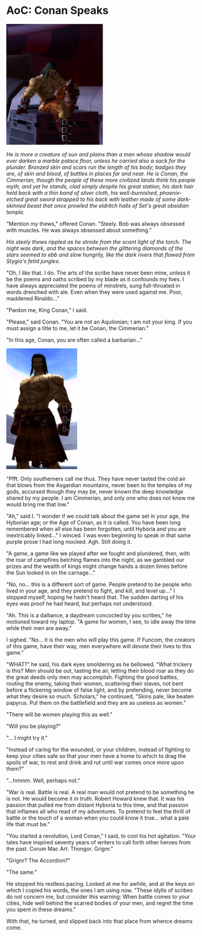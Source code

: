 # AoC: Conan Speaks

![cityofheroes-2008-02-08-19-31-01-74.jpg](../uploads/2008/02/cityofheroes-2008-02-08-19-31-01-74.jpg)

*He is more a creature of sun and plains than a man whose shadow would ever darken a marble palace floor, unless he carried also a sack for the plunder. Bronzed skin and scars run the length of his body; badges they are, of skin and blood, of battles in places far and near. He is Conan, the Cimmerian, though the people of these more civilized lands think his people myth, and yet he stands, clad simply despite his great station, his dark hair held back with a thin band of silver cloth, his well-burnished, phoenix-etched great sword strapped to his back with leather made of some dark-skinned beast that once prowled the eldritch halls of Set's great obsidian temple.*

"Mention my thews," offered Conan. "Steely. Bob was always obsessed with muscles. He was always obsessed about something."

*His steely thews rippled as he strode from the scant light of the torch. The night was dark, and the spaces between the glittering diamonds of the stars seemed to ebb and slow hungrily, like the dark rivers that flowed from Stygia's fetid jungles.*

"Oh, I *like* that. I do. The arts of the scribe have never been mine, unless it be the poems and oaths scribed by my blade as it confounds my foes. I have always appreciated the poems of minstrels, sung full-throated in words drenched with ale. Even when they were used against me. Poor, maddened Rinaldo..."

"Pardon me, King Conan," I said.

"Please," said Conan. "You are not an Aquilonian; I am not your king. If you must assign a title to me, let it be Conan, the Cimmerian."

"In this age, Conan, you are often called a barbarian..."

![cityofheroes-2008-02-08-19-28-29-57.jpg](../uploads/2008/02/cityofheroes-2008-02-08-19-28-29-57.jpg)

"Pfft. Only southerners call me thus. They have never tasted the cold air that blows from the Asgardian mountains, never been to the temples of my gods, accursed though they may be, never known the deep knowledge shared by my people. I am Cimmerian, and only one who does not know me would bring me that low."

"Ah," said I. "I wonder if we could talk about the game set in your age, the Hyborian age; or the Age of Conan, as it is called. You have been long remembered when all else has been forgotten, until Hyboria and you are inextricably linked..." I winced. I was even beginning to speak in that same purple prose I had long mocked. Agh. Still doing it.

"A game, a game like we played after we fought and plundered, then, with the roar of campfires belching flames into the night, as we gambled our prizes and the wealth of kings might change hands a dozen times before the Sun looked in on the carnage..."

"No, no... this is a different sort of game. People pretend to be people who lived in your age, and they pretend to fight, and kill, and level up..." I stopped myself, hoping he hadn't heard that. The sudden darting of his eyes was proof he had heard, but perhaps not understood.

"Ah. This is a dalliance, a daydream concocted by you scribes," he motioned toward my laptop. "A game for women, I see, to idle away the time while their men are away."

I sighed. "No... it is the men who will play this game. If Funcom, the creators of this game, have their way, men everywhere will devote their lives to this game."

"WHAT?" he said, his dark eyes smoldering as he bellowed. "What trickery is this? Men should be out, tasting the air, letting their blood roar as they do the great deeds only men may accomplish. Fighting the good battles, routing the enemy, taking their women, scattering their slaves, not bent before a flickering window of false light, and by pretending, never become what they desire so much. Scholars," he continued, "Skins pale, like beaten papyrus. Put them on the battlefield and they are as useless as women."

"There will be women playing this as well."

"Will you be playing?"

"... I might try it."

"Instead of caring for the wounded, or your children, instead of fighting to keep your cities safe so that your men have a home to which to drag the spoils of war, to rest and drink and rut until war comes once more upon them?"

"...hmmm. Well, perhaps not."

"War is real. Battle is real. A real man would not pretend to be something he is not. He would become it in truth. Robert Howard knew that. It was his passion that pulled me from distant Hyboria to this time, and that passion that inflames all who read of my adventures. To pretend to feel the thrill of battle or the touch of a woman when you could know it true... what a pale life that must be."

"You started a revolution, Lord Conan," I said, to cool his hot agitation. "Your tales have inspired seventy years of writers to call forth other heroes from the past. Corum Mac Art. Thongor. Grignr."

"Grignr? The Accordion?"

"The same."

He stopped his restless pacing. Looked at me for awhile, and at the keys on which I copied his words, the ones I am using now. "These idylls of scribes do not concern me, but consider this warning: When battle comes to your cities, hide well behind the scarred bodies of your men, and regret the time you spent in these dreams."

With that, he turned, and slipped back into that place from whence dreams come.

